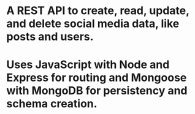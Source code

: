 # A REST API to create, read, update, and delete social media data, like posts and users.
# Uses JavaScript with Node and Express for routing and Mongoose with MongoDB for persistency and schema creation.
